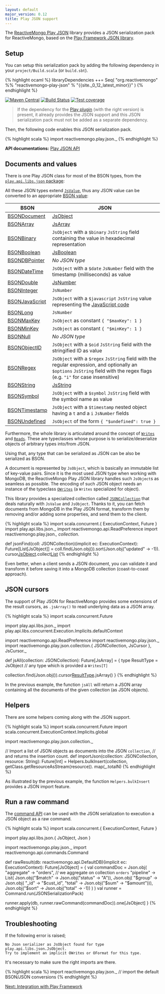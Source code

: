 ```yaml
---
layout: default
major_version: 0.12
title: Play JSON support
---
```


The [ReactiveMongo Play JSON](https://github.com/reactivemongo/reactivemongo-play-json) library provides a JSON serialization pack for ReactiveMongo, based on the [Play Framework JSON library](https://www.playframework.com/documentation/latest/ScalaJson).

## Setup

You can setup this serialization pack by adding the following dependency in your `project/Build.scala` (or `build.sbt`).

{% highlight ocaml %}
libraryDependencies ++= Seq(
  "org.reactivemongo" %% "reactivemongo-play-json" % "{{site._0_12_latest_minor}}"
)
{% endhighlight %}

[![Maven Central](https://maven-badges.herokuapp.com/maven-central/org.reactivemongo/reactivemongo-play-json_2.11/badge.svg)](https://maven-badges.herokuapp.com/maven-central/org.reactivemongo/reactivemongo-play-json_2.11/) 
[![Build Status](https://travis-ci.org/ReactiveMongo/ReactiveMongo-Play-Json.svg?branch=master)](https://travis-ci.org/ReactiveMongo/ReactiveMongo-Play-Json) 
[![Test coverage](https://img.shields.io/badge/coverage-69%25-green.svg)](https://reactivemongo.github.io/ReactiveMongo-Play-Json/coverage/{{site._0_12_latest_minor}}/)

> If the dependency for the [Play plugin](../tutorial/play.html) (with the right version) is present, it already provides the JSON support and this JSON serialization pack must not be added as a separate dependency.

Then, the following code enables this JSON serialization pack.

{% highlight scala %}
import reactivemongo.play.json._
{% endhighlight %}

**API documentations:** [Play JSON API](https://oss.sonatype.org/service/local/repositories/releases/archive/org/reactivemongo/reactivemongo-play-json_2.11/{{site._0_12_latest_minor}}/reactivemongo-play-json_2.11-{{site._0_12_latest_minor}}-javadoc.jar/!/index.html)

## Documents and values

There is one Play JSON class for most of the BSON types, from the [`play.api.libs.json` package](https://www.playframework.com/documentation/latest/api/scala/index.html#play.api.libs.json.package):

All these JSON types extend [`JsValue`](https://www.playframework.com/documentation/latest/api/scala/index.html#play.api.libs.json.JsValue), thus any JSON value can be converted to an appropriate [BSON value](../../api/reactivemongo/bson/BSONValue.html):

| BSON | JSON |
| -----| ---- |
| [BSONDocument](../../api/reactivemongo/bson/BSONDocument.html) | [JsObject](https://www.playframework.com/documentation/latest/api/scala/index.html#play.api.libs.json.JsObject) |
| [BSONArray](../../api/reactivemongo/bson/BSONArray.html) | [JsArray](https://www.playframework.com/documentation/latest/api/scala/index.html#play.api.libs.json.JsArray) |
| [BSONBinary](../../api/reactivemongo/bson/BSONBinary.html) | `JsObject` with a `$binary` `JsString` field containing the value in hexadecimal representation |
| [BSONBoolean](../../api/reactivemongo/bson/BSONBoolean.html) | [JsBoolean](https://www.playframework.com/documentation/latest/api/scala/index.html#play.api.libs.json.JsBoolean) |
| [BSONDBPointer](../../api/reactivemongo/bson/BSONDBPointer.html) | *No JSON type* |
| [BSONDateTime](../../api/reactivemongo/bson/BSONDateTime.html) | `JsObject` with a `$date` `JsNumber` field with the timestamp (milliseconds) as value |
| [BSONDouble](../../api/reactivemongo/bson/BSONDouble.html) | [JsNumber](https://www.playframework.com/documentation/latest/api/scala/index.html#play.api.libs.json.JsNumber) |
| [BSONInteger](../../api/reactivemongo/bson/BSONInteger.html) | `JsNumber` |
| [BSONJavaScript](../../api/reactivemongo/bson/BSONJavaScript.html) | `JsObject` with a `$javascript` `JsString` value representing the [JavaScript code](../../api/index.html#reactivemongo.bson.BSONJavaScript@value:String) |
| [BSONLong](../../api/reactivemongo/bson/BSONLong.html) | `JsNumber` |
| [BSONMaxKey](../../api/reactivemongo/bson/BSONMaxKey$.html) | `JsObject` as constant `{ "$maxKey": 1 }` |
[BSONMinKey](../../api/reactivemongo/bson/BSONMinKey$.html) | `JsObject` as constant `{ "$minKey": 1 }` |
| [BSONNull](../../api/reactivemongo/bson/BSONNull$.html) | *No JSON type* |
| [BSONObjectID](../../api/reactivemongo/bson/BSONObjectID.html) | `JsObject` with a `$oid` `JsString` field with the stringified ID as value |
[BSONRegex](../../api/reactivemongo/bson/BSONRegex.html) | `JsObject` with a `$regex` `JsString` field with the regular expression, and optionally an `$options` `JsString` field with the regex flags (e.g. `"i"` for case insensitive) |
| [BSONString](../../api/reactivemongo/bson/BSONString.html) | [JsString](https://www.playframework.com/documentation/latest/api/scala/index.html#play.api.libs.json.JsString) |
| [BSONSymbol](../../api/reactivemongo/bson/BSONSymbol.html) | `JsObject` with a `$symbol` `JsString` field with the symbol name as value |
| [BSONTimestamp](../../api/reactivemongo/bson/BSONTimestamp.html) | `JsObject` with a `$timestamp` nested object having a `t` and a `i` `JsNumber` fields |
| [BSONUndefined](../../api/reactivemongo/bson/BSONUndefined$.html) | `JsObject` of the form `{ "$undefined": true }` |

Furthermore, the whole library is articulated around the concept of [`Writes`](https://www.playframework.com/documentation/latest/api/scala/index.html#play.api.libs.json.Writes) and [`Reads`](https://www.playframework.com/documentation/latest/api/scala/index.html#play.api.libs.json.Reads). These are typeclasses whose purpose is to serialize/deserialize objects of arbitrary types into/from JSON.

Using that, any type that can be serialized as JSON can be also be serialized as BSON.

A document is represented by `JsObject`, which is basically an immutable list of key-value pairs. Since it is the most used JSON type when working with MongoDB, the ReactiveMongo Play JSON library handles such `JsObject`s as seamless as possible. The encoding of such JSON object needs an instance of the typeclass [`OWrites`](https://www.playframework.com/documentation/latest/api/scala/index.html#play.api.libs.json.OWrites) (a `Writes` specialized for object).

This library provides a specialized collection called [`JSONCollection`](https://oss.sonatype.org/service/local/repositories/releases/archive/org/reactivemongo/reactivemongo-play-json_2.11/{{site._0_12_latest_minor}}/reactivemongo-play-json_2.11-{{site._0_12_latest_minor}}-javadoc.jar/!/index.html#reactivemongo.play.json.collection.JSONCollection) that deals naturally with `JsValue` and `JsObject`. Thanks to it, you can fetch documents from MongoDB in the Play JSON format, transform them by removing and/or adding some properties, and send them to the client.

{% highlight scala %}
import scala.concurrent.{ ExecutionContext, Future }
import play.api.libs.json._
import reactivemongo.api.ReadPreference
import reactivemongo.play.json._, collection._

def jsonFind(coll: JSONCollection)(implicit ec: ExecutionContext): Future[List[JsObject]] =
  coll.find(Json.obj()).sort(Json.obj("updated" -> -1)).
    cursor[JsObject](ReadPreference.primary).collect[List]()
{% endhighlight %}

Even better, when a client sends a JSON document, you can validate it and transform it before saving it into a MongoDB collection (coast-to-coast approach).

## JSON cursors

The support of Play JSON for ReactiveMongo provides some extensions of the result cursors, as `.jsArray()` to read underlying data as a JSON array.

{% highlight scala %}
import scala.concurrent.Future

import play.api.libs.json._
import play.api.libs.concurrent.Execution.Implicits.defaultContext

import reactivemongo.api.ReadPreference
import reactivemongo.play.json._
import reactivemongo.play.json.collection.{
  JSONCollection, JsCursor
}, JsCursor._

def jsAll(collection: JSONCollection): Future[JsArray] = {
  type ResultType = JsObject // any type which is provided a `Writes[T]`

  collection.find(Json.obj()).cursor[ResultType](ReadPreference.primary).jsArray()
}
{% endhighlight %}

In the previous example, the function `jsAll` will return a JSON array containing all the documents of the given collection (as JSON objects).

## Helpers

There are some helpers coming along with the JSON support.

{% highlight scala %}
import scala.concurrent.Future
import scala.concurrent.ExecutionContext.Implicits.global

import reactivemongo.play.json.collection._

// Import a list of JSON objects as documents into the JSON `collection`,
// and returns the insertion count.
def importJson(collection: JSONCollection, resource: String): Future[Int] =
  Helpers.bulkInsert(collection, getClass.getResourceAsStream(resource)).
    map(_.totalN)
{% endhighlight %}

As illustrated by the previous example, the function `Helpers.bulkInsert` provides a JSON import feature.

## Run a raw command

The [command API](../advanced-topics/commands.html) can be used with the JSON serialization to execution a JSON object as a raw command.

{% highlight scala %}
import scala.concurrent.{ ExecutionContext, Future }

import play.api.libs.json.{ JsObject, Json }

import reactivemongo.play.json._
import reactivemongo.api.commands.Command

def rawResult(db: reactivemongo.api.DefaultDB)(implicit ec: ExecutionContext): Future[JsObject] = {
  val commandDoc = Json.obj(
    "aggregate" -> "orders", // we aggregate on collection `orders`
    "pipeline" -> List(
      Json.obj("$match" -> Json.obj("status" -> "A")),
      Json.obj(
        "$group" -> Json.obj(
          "_id" -> "$cust_id",
          "total" -> Json.obj("$sum" -> "$amount"))),
      Json.obj("$sort" -> Json.obj("total" -> -1))
    )
  )
  val runner = Command.run(JSONSerializationPack)

  runner.apply(db, runner.rawCommand(commandDoc)).one[JsObject]
}
{% endhighlight %}

## Troubleshooting

If the following error is raised;

    No Json serializer as JsObject found for type play.api.libs.json.JsObject.
    Try to implement an implicit OWrites or OFormat for this type.

It's necessary to make sure the right imports are there.

{% highlight scala %}
import reactivemongo.play.json._
// import the default BSON/JSON conversions
{% endhighlight %}

[Next: Integration with Play Framework](../tutorial/play.html)
